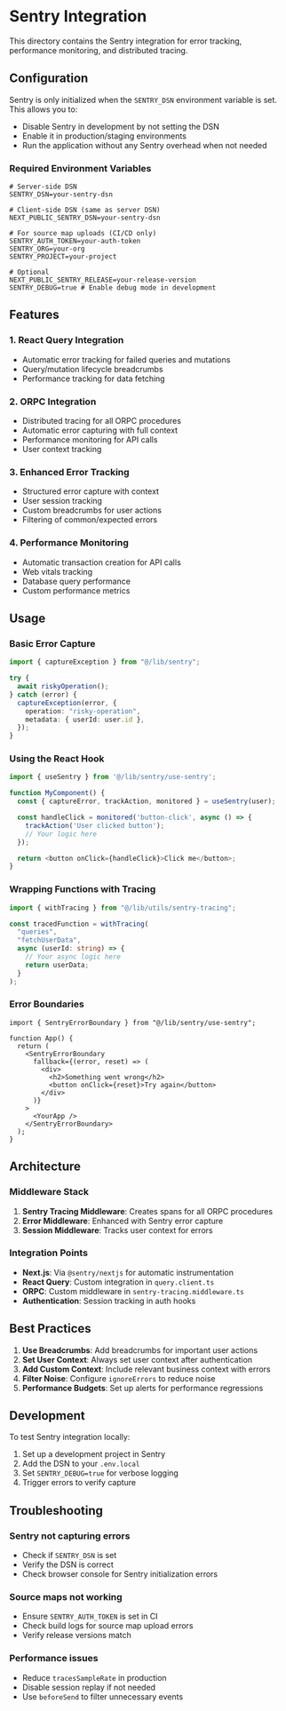 # Sentry Integration

This directory contains the Sentry integration for error tracking, performance
monitoring, and distributed tracing.

## Configuration

Sentry is only initialized when the `SENTRY_DSN` environment variable is set.
This allows you to:

- Disable Sentry in development by not setting the DSN
- Enable it in production/staging environments
- Run the application without any Sentry overhead when not needed

### Required Environment Variables

```env
# Server-side DSN
SENTRY_DSN=your-sentry-dsn

# Client-side DSN (same as server DSN)
NEXT_PUBLIC_SENTRY_DSN=your-sentry-dsn

# For source map uploads (CI/CD only)
SENTRY_AUTH_TOKEN=your-auth-token
SENTRY_ORG=your-org
SENTRY_PROJECT=your-project

# Optional
NEXT_PUBLIC_SENTRY_RELEASE=your-release-version
SENTRY_DEBUG=true # Enable debug mode in development
```

## Features

### 1. React Query Integration

- Automatic error tracking for failed queries and mutations
- Query/mutation lifecycle breadcrumbs
- Performance tracking for data fetching

### 2. ORPC Integration

- Distributed tracing for all ORPC procedures
- Automatic error capturing with full context
- Performance monitoring for API calls
- User context tracking

### 3. Enhanced Error Tracking

- Structured error capture with context
- User session tracking
- Custom breadcrumbs for user actions
- Filtering of common/expected errors

### 4. Performance Monitoring

- Automatic transaction creation for API calls
- Web vitals tracking
- Database query performance
- Custom performance metrics

## Usage

### Basic Error Capture

```typescript
import { captureException } from "@/lib/sentry";

try {
  await riskyOperation();
} catch (error) {
  captureException(error, {
    operation: "risky-operation",
    metadata: { userId: user.id },
  });
}
```

### Using the React Hook

```typescript
import { useSentry } from '@/lib/sentry/use-sentry';

function MyComponent() {
  const { captureError, trackAction, monitored } = useSentry(user);

  const handleClick = monitored('button-click', async () => {
    trackAction('User clicked button');
    // Your logic here
  });

  return <button onClick={handleClick}>Click me</button>;
}
```

### Wrapping Functions with Tracing

```typescript
import { withTracing } from "@/lib/utils/sentry-tracing";

const tracedFunction = withTracing(
  "queries",
  "fetchUserData",
  async (userId: string) => {
    // Your async logic here
    return userData;
  }
);
```

### Error Boundaries

```tsx
import { SentryErrorBoundary } from "@/lib/sentry/use-sentry";

function App() {
  return (
    <SentryErrorBoundary
      fallback={(error, reset) => (
        <div>
          <h2>Something went wrong</h2>
          <button onClick={reset}>Try again</button>
        </div>
      )}
    >
      <YourApp />
    </SentryErrorBoundary>
  );
}
```

## Architecture

### Middleware Stack

1. **Sentry Tracing Middleware**: Creates spans for all ORPC procedures
2. **Error Middleware**: Enhanced with Sentry error capture
3. **Session Middleware**: Tracks user context for errors

### Integration Points

- **Next.js**: Via `@sentry/nextjs` for automatic instrumentation
- **React Query**: Custom integration in `query.client.ts`
- **ORPC**: Custom middleware in `sentry-tracing.middleware.ts`
- **Authentication**: Session tracking in auth hooks

## Best Practices

1. **Use Breadcrumbs**: Add breadcrumbs for important user actions
2. **Set User Context**: Always set user context after authentication
3. **Add Custom Context**: Include relevant business context with errors
4. **Filter Noise**: Configure `ignoreErrors` to reduce noise
5. **Performance Budgets**: Set up alerts for performance regressions

## Development

To test Sentry integration locally:

1. Set up a development project in Sentry
2. Add the DSN to your `.env.local`
3. Set `SENTRY_DEBUG=true` for verbose logging
4. Trigger errors to verify capture

## Troubleshooting

### Sentry not capturing errors

- Check if `SENTRY_DSN` is set
- Verify the DSN is correct
- Check browser console for Sentry initialization errors

### Source maps not working

- Ensure `SENTRY_AUTH_TOKEN` is set in CI
- Check build logs for source map upload errors
- Verify release versions match

### Performance issues

- Reduce `tracesSampleRate` in production
- Disable session replay if not needed
- Use `beforeSend` to filter unnecessary events
